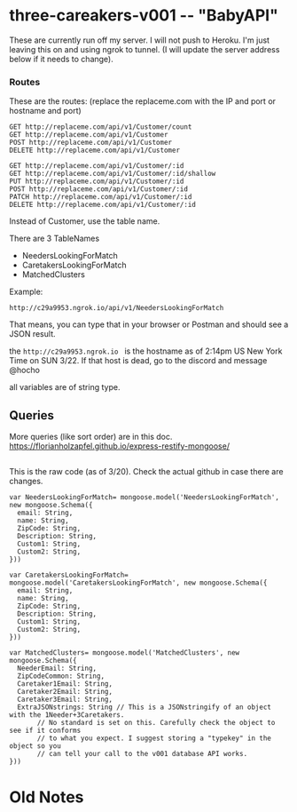 # three-careakers-v001  -- "BabyAPI"

These are currently run off my server. I will not push to Heroku. I'm just leaving this on and using ngrok to tunnel. (I will update the server address below if it needs to change).

### Routes
These are the routes: (replace the replaceme.com with the IP and port or hostname and port)

```
GET http://replaceme.com/api/v1/Customer/count
GET http://replaceme.com/api/v1/Customer
POST http://replaceme.com/api/v1/Customer
DELETE http://replaceme.com/api/v1/Customer

GET http://replaceme.com/api/v1/Customer/:id
GET http://replaceme.com/api/v1/Customer/:id/shallow
PUT http://replaceme.com/api/v1/Customer/:id
POST http://replaceme.com/api/v1/Customer/:id
PATCH http://replaceme.com/api/v1/Customer/:id
DELETE http://replaceme.com/api/v1/Customer/:id
```
Instead of Customer, use the table name.

There are 3 TableNames
* NeedersLookingForMatch
* CaretakersLookingForMatch
* MatchedClusters

Example:
```
http://c29a9953.ngrok.io/api/v1/NeedersLookingForMatch
```
That means, you can type that in your browser or Postman and should see a JSON result. 

the `http://c29a9953.ngrok.io ` is the hostname as of 2:14pm US New York Time on SUN 3/22. If that host is dead, go to the discord and message @hocho

all variables are of string type.

## Queries
More queries (like sort order) are in this doc. https://florianholzapfel.github.io/express-restify-mongoose/

##
This is the raw code (as of 3/20). Check the actual github in case there are changes.

```
var NeedersLookingForMatch= mongoose.model('NeedersLookingForMatch', new mongoose.Schema({
  email: String,
  name: String,
  ZipCode: String,
  Description: String,
  Custom1: String,
  Custom2: String,
}))
```

```
var CaretakersLookingForMatch= mongoose.model('CaretakersLookingForMatch', new mongoose.Schema({
  email: String,
  name: String,
  ZipCode: String,
  Description: String,
  Custom1: String,
  Custom2: String,
}))
```

```
var MatchedClusters= mongoose.model('MatchedClusters', new mongoose.Schema({
  NeederEmail: String,
  ZipCodeCommon: String,
  Caretaker1Email: String,
  Caretaker2Email: String,
  Caretaker3Email: String,
  ExtraJSONstrings: String // This is a JSONstringify of an object with the 1Needer+3Caretakers.
       // No standard is set on this. Carefully check the object to see if it conforms
       // to what you expect. I suggest storing a "typekey" in the object so you
       // can tell your call to the v001 database API works.
}))
```

# Old Notes
<!-- For the Memes With Friends hackathon app, this github repo sets up two things:
1) Google Cloud Server (port 31023)
2) ImageMasterDeck for the game (port 3195)

To do this, run 'npm run startBoth';

All routes are exposed for Rodrigo's gameplay backend.

The only route you REALLY need to know is the route:
```
  10.2.102.226:31023/SpecialUpload
  method: POST
  key: file, value: the file as a fs.createWriteStream.
  ```

see googleCloudStorage.js.

Also, the IPv4 is hard coded and we need to be on the same network. If we get new IPv4, we need to manually change the code.
`10.2.102.226` -->
